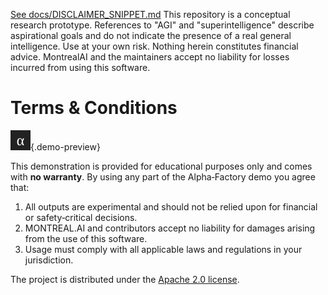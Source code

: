 [See docs/DISCLAIMER_SNIPPET.md](../DISCLAIMER_SNIPPET.md)
This repository is a conceptual research prototype. References to "AGI" and "superintelligence" describe aspirational goals and do not indicate the presence of a real general intelligence. Use at your own risk. Nothing herein constitutes financial advice. MontrealAI and the maintainers accept no liability for losses incurred from using this software.

# Terms & Conditions

![preview](../TERMS_AND_CONDITIONS/assets/preview.svg){.demo-preview}

This demonstration is provided for educational purposes only and comes with **no warranty**. By using any part of the Alpha‑Factory demo you agree that:

1. All outputs are experimental and should not be relied upon for financial or safety‑critical decisions.
2. MONTREAL.AI and contributors accept no liability for damages arising from the use of this software.
3. Usage must comply with all applicable laws and regulations in your jurisdiction.

The project is distributed under the [Apache 2.0 license](https://github.com/MontrealAI/AGI-Alpha-Agent-v0/blob/main/LICENSE).
